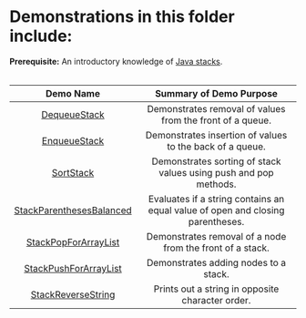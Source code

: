 # Demonstrations in this folder include:

**Prerequisite:** An introductory knowledge of [Java stacks](https://www.tutorialspoint.com/stack-in-java).
<br /><br />  

| Demo Name | Summary of Demo Purpose |  
| :----------: | :----------: |  
| [DequeueStack](https://github.com/chaseofthejungle/java-data-structure-leetcode-interview-questions/tree/main/stacks/DequeueStack) | Demonstrates removal of values from the front of a queue. |  
| [EnqueueStack](https://github.com/chaseofthejungle/java-data-structure-leetcode-interview-questions/tree/main/stacks/EnqueueStack) | Demonstrates insertion of values to the back of a queue. |  
| [SortStack](https://github.com/chaseofthejungle/java-data-structure-leetcode-interview-questions/tree/main/stacks/SortStack) | Demonstrates sorting of stack values using push and pop methods. |  
| [StackParenthesesBalanced](https://github.com/chaseofthejungle/java-data-structure-leetcode-interview-questions/tree/main/stacks/StackParenthesesBalanced) | Evaluates if a string contains an equal value of open and closing parentheses. |  
| [StackPopForArrayList](https://github.com/chaseofthejungle/java-data-structure-leetcode-interview-questions/tree/main/stacks/StackPopForArrayList) | Demonstrates removal of a node from the front of a stack. |  
| [StackPushForArrayList](https://github.com/chaseofthejungle/java-data-structure-leetcode-interview-questions/tree/main/stacks/StackPushForArrayList) | Demonstrates adding nodes to a stack. |  
| [StackReverseString](https://github.com/chaseofthejungle/java-data-structure-leetcode-interview-questions/tree/main/stacks/StackReverseString) | Prints out a string in opposite character order. |
